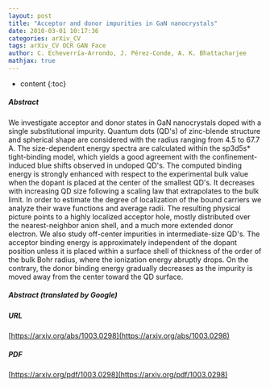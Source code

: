 ```yaml
---
layout: post
title: "Acceptor and donor impurities in GaN nanocrystals"
date: 2010-03-01 10:17:36
categories: arXiv_CV
tags: arXiv_CV OCR GAN Face
author: C. Echeverría-Arrondo, J. Pérez-Conde, A. K. Bhattacharjee
mathjax: true
---
```


* content
{:toc}

##### Abstract
We investigate acceptor and donor states in GaN nanocrystals doped with a single substitutional impurity. Quantum dots (QD's) of zinc-blende structure and spherical shape are considered with the radius ranging from 4.5 to 67.7 A. The size-dependent energy spectra are calculated within the sp3d5s* tight-binding model, which yields a good agreement with the confinement-induced blue shifts observed in undoped QD's. The computed binding energy is strongly enhanced with respect to the experimental bulk value when the dopant is placed at the center of the smallest QD's. It decreases with increasing QD size following a scaling law that extrapolates to the bulk limit. In order to estimate the degree of localization of the bound carriers we analyze their wave functions and average radii. The resulting physical picture points to a highly localized acceptor hole, mostly distributed over the nearest-neighbor anion shell, and a much more extended donor electron. We also study off-center impurities in intermediate-size QD's. The acceptor binding energy is approximately independent of the dopant position unless it is placed within a surface shell of thickness of the order of the bulk Bohr radius, where the ionization energy abruptly drops. On the contrary, the donor binding energy gradually decreases as the impurity is moved away from the center toward the QD surface.

##### Abstract (translated by Google)


##### URL
[https://arxiv.org/abs/1003.0298](https://arxiv.org/abs/1003.0298)

##### PDF
[https://arxiv.org/pdf/1003.0298](https://arxiv.org/pdf/1003.0298)

